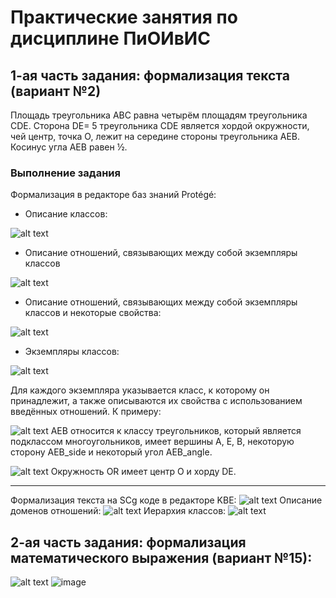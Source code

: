 # Практические занятия по дисциплине ПиОИвИС
## 1-ая часть задания: формализация текста (вариант №2)
Площадь треугольника АВС равна четырём площадям треугольника СDE. Сторона DE= 5 треугольника CDE является хордой окружности, чей центр, точка О, лежит на середине стороны треугольника AEB. Косинус угла АЕВ равен ½.
### Выполнение задания
Формализация в редакторе баз знаний Protégé:
- Описание классов:

![alt text](media/image.png)
- Описание отношений, связывающих между собой экземпляры классов

![alt text](media/image-1.png)
- Описание отношений, связывающих между собой экземпляры классов и некоторые свойства:

![alt text](media/image-2.png)
- Экземпляры классов:

![alt text](media/image-3.png)

Для каждого экземпляра указывается класс, к которому он принадлежит, а также описываются их свойства с использованием введённых отношений. К примеру:

![alt text](media/image-4.png)
AEB относится к классу треугольников, который является подклассом многоугольников, имеет вершины A, E, B, некоторую сторону AEB_side и некоторый угол AEB_angle.

![alt text](media/image-5.png)
Окружность OR имеет центр O и хорду DE.

---

Формализация текста на SCg коде в редакторе KBE:
![alt text](media/image-6.png)
Описание доменов отношений:
![alt text](media/image-7.png)
Иерархия классов:
![alt text](media/image-8.png)
## 2-ая часть задания: формализация математического выражения (вариант №15):
![alt text](media/image-9.png)
![image](https://github.com/iis-32170x/RPIIS/assets/66639629/2a5a66a9-d449-49ff-894f-aee16c168ac4)
